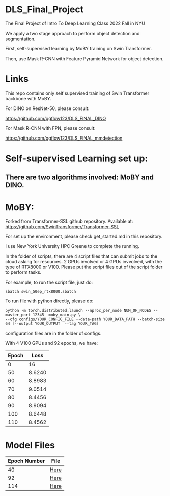# DLS_Final_Project

The Final Project of Intro To Deep Learning Class 2022 Fall in NYU

We apply a two stage approach to perform object detection and segmentation.

First, self-supervised learning by MoBY training on Swin Transformer.

Then, use Mask R-CNN with Feature Pyramid Network for object detection.

# Links

This repo contains only self supervised training of Swin Transformer backbone with MoBY.

For DINO on ResNet-50, please consult:

https://github.com/ggflow123/DLS_FINAL_DINO

For Mask R-CNN with FPN, please consult:

https://github.com/ggflow123/DLS_FINAL_mmdetection

# Self-supervised Learning set up:

## There are two algorithms involved: MoBY and DINO.

# MoBY:

Forked from Transformer-SSL github repository. Available at: https://github.com/SwinTransformer/Transformer-SSL

For set up the environment, please check get_started.md in this repository.

I use New York University HPC Greene to complete the running.

In the folder of scripts, there are 4 script files that can submit jobs to the cloud asking for resources. 2 GPUs involved or 4 GPUs invvolved, with the type of RTX8000 or V100. Please put the script files out of the script folder to perform tasks.

For example, to run the script file, just do:

```
sbatch swin_50ep_rtx8000.sbatch
```

To run file with python directly, please do:

```
python -m torch.distributed.launch --nproc_per_node NUM_OF_NODES --master_port 12345  moby_main.py \
--cfg configs/YOUR_CONFIG_FILE --data-path YOUR_DATA_PATH --batch-size 64 [--output YOUR_OUTPUT  --tag YOUR_TAG]
```

configuration files are in the folder of configs.

With 4 V100 GPUs and 92 epochs, we have:

| Epoch | Loss   |
| ----- | ------ |
| 0     | 16     |
| 50    | 8.6240 |
| 60    | 8.8983 |
| 70    | 9.0514 |
| 80    | 8.4456 |
| 90    | 8.9094 |
| 100   | 8.6448 |
| 110   | 8.4562 |

# Model Files

| Epoch Number | File                                                                                    |
| ------------ | --------------------------------------------------------------------------------------- |
| 40           | [Here](https://drive.google.com/file/d/1B8xppe3_VANnF-pCcOuYAKvp5Hn3IuS1/view?usp=sharing) |
| 92           | [Here](https://drive.google.com/file/d/1zJeU2W3rldBPKqTVT_EW97apZ7Hi-aC6/view?usp=sharing) |
| 114          | [Here](https://drive.google.com/file/d/1ywBE5f2BdNaA2qjXdzooTPA6ekYm9ROU/view?usp=sharing) |
